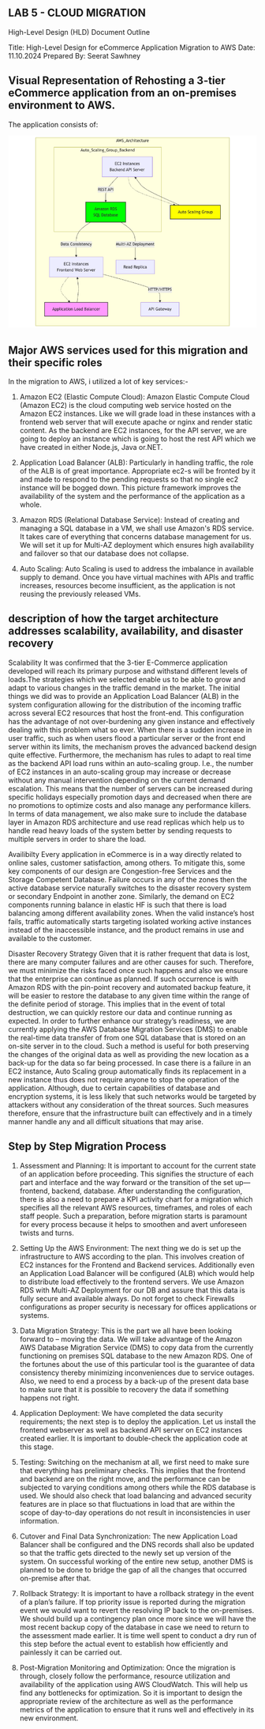 ## LAB 5 - CLOUD MIGRATION

High-Level Design (HLD) Document Outline

Title: High-Level Design for eCommerce Application Migration to AWS
Date: 11.10.2024
Prepared By: Seerat Sawhney 

## Visual Representation of Rehosting  a 3-tier eCommerce application from an on-premises environment to AWS.
The application consists of:

![Alt text](lab5.png)


## Major AWS services used for this migration and their specific roles 
In the migration to AWS, i utilized a lot of key services:-

1. Amazon EC2 (Elastic Compute Cloud):
Amazon Elastic Compute Cloud (Amazon EC2) is the cloud computing web service hosted on the Amazon EC2 instances. Like we will grade load in these instances with a frontend web server that will execute apache or nginx and render static content. As the backend are EC2 instances, for the API server, we are going to deploy an instance which is going to host the rest API which we have created in either Node.js, Java or.NET.

2. Application Load Balancer (ALB):
Particularly in handling traffic, the role of the ALB is of great importance. Appropriate ec2-s will be fronted by it and made to respond to the pending requests so that no single ec2 instance will be bogged down. This picture framework improves the availability of the system and the performance of the application as a whole. 

3. Amazon RDS (Relational Database Service):
Instead of creating and managing a SQL database in a VM, we shall use Amazon's RDS service. It takes care of everything that concerns database management for us. We will set it up for Multi-AZ deployment which ensures high availability and failover so that our database does not collapse.

4. Auto Scaling:
Auto Scaling is used to address the imbalance in available supply to demand. Once you have virtual machines with APIs and traffic increases, resources become insufficient, as the application is not reusing the previously released VMs.


## description of how the target architecture addresses scalability, availability, and disaster recovery

Scalability
It was confirmed that the 3-tier E-Commerce application developed will reach its primary purpose and withstand different levels of loads.The strategies which we selected enable us to be able to grow and adapt to various changes in the traffic demand in the market. The initial things we did was to provide an Application Load Balancer (ALB) in the system configuration allowing for the distribution of the incoming traffic across several EC2 resources that host the front-end. This configuration has the advantage of not over-burdening any given instance and effectively dealing with this problem what so ever. When there is a sudden increase in user traffic, such as when users flood a particular server or the front end server within its limits, the mechanism proves the advanced backend design quite effective. Furthermore, the mechanism has rules to adapt to real time as the backend API load runs within an auto-scaling group. I.e., the number of EC2 instances in an auto-scaling group may increase or decrease without any manual intervention depending on the current demand escalation. This means that the number of servers can be increased during specific holidays especially promotion days and decreased when there are no promotions to optimize costs and also manage any performance killers. In terms of data management, we also make sure to include the database layer in Amazon RDS architecture and use read replicas which help us to handle read heavy loads of the system better by sending requests to multiple servers in order to share the load.

Availibilty
Every application in eCommerce is in a way directly related to online sales, customer satisfaction, among others. To mitigate this, some key components of our design are Congestion-free Services and the Storage Competent Database. Failure occurs in any of the zones then the active database service naturally switches to the disaster recovery system or secondary Endpoint in another zone. Similarly, the demand on EC2 components running balance in elastic HF is such that there is load balancing among different availability zones. When the valid instance’s host fails, traffic automatically starts targeting isolated working active instances instead of the inaccessible instance, and the product remains in use and available to the customer.

Disaster Recovery Strategy
Given that it is rather frequent that data is lost, there are many computer failures and are other causes for such. Therefore, we must minimize the risks faced once such happens and also we ensure that the enterprise can continue as planned. If such occurrence is with Amazon RDS with the pin-point recovery and automated backup feature, it will be easier to restore the database to any given time within the range of the definite period of storage. This implies that in the event of total destruction, we can quickly restore our data and continue running as expected. In order to further enhance our strategy’s readiness, we are currently applying the AWS Database Migration Services (DMS) to enable the real-time data transfer of from one SQL database that is stored on an on-site server in to the cloud. Such a method is useful for both preserving the changes of the original data as well as providing the new location as a back-up for the data so far being processed. In case there is a failure in an EC2 instance, Auto Scaling group automatically finds its replacement in a new instance thus does not require anyone to stop the operation of the application. Although, due to certain capabilities of database and encryption systems, it is less likely that such networks would be targeted by attackers without any consideration of the threat sources. Such measures therefore, ensure that the infrastructure built can effectively and in a timely manner handle any and all difficult situations that may arise.

## Step by Step Migration Process

1. Assessment and Planning:
It is important to account for the current state of an application before proceeding. This signifies the structure of each part and interface and the way forward or the transition of the set up—frontend, backend, database. After understanding the configuration, there is also a need to prepare a KPI activity chart for a migration which specifies all the relevant AWS resources, timeframes, and roles of each staff people. Such a preparation, before migration starts is paramount for every process because it helps to smoothen and avert unforeseen twists and turns.

2. Setting Up the AWS Environment:
The next thing we do is set up the infrastructure to AWS according to the plan. This involves creation of EC2 instances for the Frontend and Backend services. Additionally even an Application Load Balancer will be configured (ALB) which would help to distribute load effectively to the frontend servers. We use Amazon RDS with Multi-AZ Deployment for our DB and assure that this data is fully secure and available always. Do not forget to check Firewalls configurations as proper security is necessary for offices applications or systems.

3. Data Migration Strategy:
This is the part we all have been looking forward to – moving the data. We will take advantage of the Amazon AWS Database Migration Service (DMS) to copy data from the currently functioning on premises SQL database to the new Amazon RDS. One of the fortunes about the use of this particular tool is the guarantee of data consistency thereby minimizing inconveniences due to service outages. Also, we need to end a process by a back-up of the present data base to make sure that it is possible to recovery the data if something happens not right.


4. Application Deployment:
We have completed the data security requirements; the next step is to deploy the application. Let us install the frontend webserver as well as backend API server on EC2 instances created earlier. It is important to double-check the application code at this stage.

5. Testing:
Switching on the mechanism at all, we first need to make sure that everything has preliminary checks. This implies that the frontend and backend are on the right move, and the performance can be subjected to varying conditions among others while the RDS database is used. We should also check that load balancing and advanced security features are in place so that fluctuations in load that are within the scope of day-to-day operations do not result in inconsistencies in user information.


6. Cutover and Final Data Synchronization:
 The new Application Load Balancer shall be configured and the DNS records shall also be updated so that the traffic gets directed to the newly set up version of the system. On successful working of the entire new setup, another DMS is planned to be done to bridge the gap of all the changes that occurred on-premise after that.

7. Rollback Strategy:
It is important to have a rollback strategy in the event of a plan’s failure. If top priority issue is reported during the migration event we would want to revert the resolving IP back to the on-premises. We should build up a contingency plan once more since we will have the most recent backup copy of the database in case we need to return to the assessment made earlier. It is time well spent to conduct a dry run of this step before the actual event to establish how efficiently and painlessly it can be carried out.

8. Post-Migration Monitoring and Optimization:
Once the migration is through, closely follow the performance, resource utilization and availability of the application using AWS CloudWatch. This will help us find any bottlenecks for optimization. So it is important to design the appropriate review of the architecture as well as the performance metrics of the application to ensure that it runs well and effectively in its new environment.

